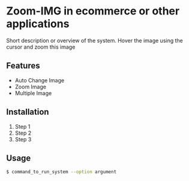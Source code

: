 # Zoom-IMG in ecommerce or other applications

Short description or overview of the system.
Hover the image using the cursor and zoom this image
## Features

- Auto Change Image
- Zoom Image
- Multiple Image

## Installation

1. Step 1
2. Step 2
3. Step 3

## Usage

```bash
$ command_to_run_system --option argument
